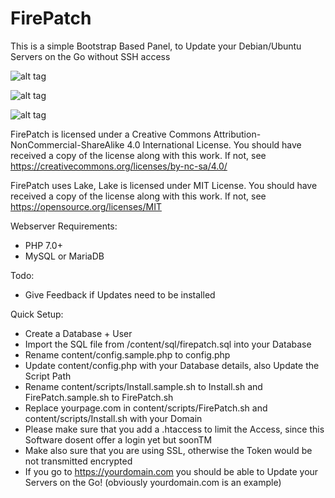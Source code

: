 # FirePatch

This is a simple Bootstrap Based Panel, to Update your Debian/Ubuntu Servers on the Go without SSH access

![alt tag](http://i.imgur.com/hqJkXLf.png)

![alt tag](http://i.imgur.com/YEg46EI.png)

![alt tag](http://i.imgur.com/7yEDgrh.png)

FirePatch is licensed under a
Creative Commons Attribution-NonCommercial-ShareAlike 4.0 International License.
You should have received a copy of the license along with this
work. If not, see https://creativecommons.org/licenses/by-nc-sa/4.0/

FirePatch uses Lake, Lake is licensed under MIT License.
You should have received a copy of the license along with this
work. If not, see https://opensource.org/licenses/MIT

Webserver Requirements:

- PHP 7.0+
- MySQL or MariaDB

Todo:

- Give Feedback if Updates need to be installed

Quick Setup:

- Create a Database + User
- Import the SQL file from /content/sql/firepatch.sql into your Database
- Rename content/config.sample.php to config.php
- Update content/config.php with your Database details, also Update the Script Path
- Rename content/scripts/Install.sample.sh to Install.sh and FirePatch.sample.sh to FirePatch.sh
- Replace yourpage.com in content/scripts/FirePatch.sh and content/scripts/Install.sh with your Domain
- Please make sure that you add a .htaccess to limit the Access, since this Software dosent offer a login yet but soonTM
- Make also sure that you are using SSL, otherwise the Token would be not transmitted encrypted
- If you go to https://yourdomain.com you should be able to Update your Servers on the Go! (obviously yourdomain.com is an example)
